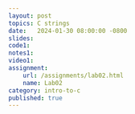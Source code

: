 ```yaml
---
layout: post
topics: C strings
date:   2024-01-30 08:00:00 -0800
slides: 
code1: 
notes1: 
video1: 
assignment:
    url: /assignments/lab02.html
    name: Lab02
category: intro-to-c
published: true
---
```

